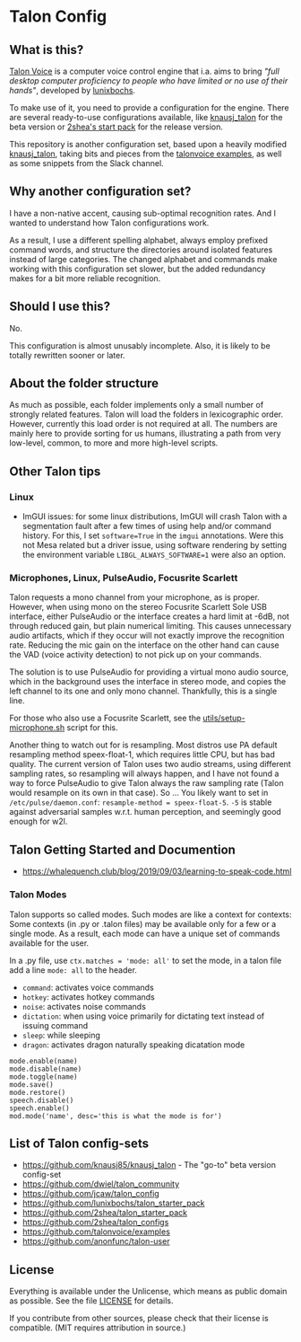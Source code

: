 Talon Config
================

What is this?
--------------

[Talon Voice](https://talonvoice.com/) is a computer voice control engine that i.a. aims to bring _"full desktop computer proficiency to people who have limited or no use of their hands"_, developed by [lunixbochs](https://github.com/lunixbochs/).

To make use of it, you need to provide a configuration for the engine.
There are several ready-to-use configurations available, like [knausj_talon](https://github.com/knausj85/knausj_talon) for the beta version or [2shea's start pack](https://github.com/2shea/talon_starter_pack) for the release version.

This repository is another configuration set, based upon a heavily modified [knausj_talon](https://github.com/knausj85/knausj_talon), taking bits and pieces from the [talonvoice examples](https://github.com/talonvoice/examples), as well as some snippets from the Slack channel.


Why another configuration set?
-------------------------------

I have a non-native accent, causing sub-optimal recognition rates.
And I wanted to understand how Talon configurations work.

As a result, I use a different spelling alphabet, always employ prefixed command words, and structure the directories around isolated features instead of large categories.
The changed alphabet and commands make working with this configuration set slower, but the added redundancy makes for a bit more reliable recognition.


Should I use this?
-------------------

No.

This configuration is almost unusably incomplete.
Also, it is likely to be totally rewritten sooner or later.


About the folder structure
----------------------------

As much as possible, each folder implements only a small number of strongly related features.
Talon will load the folders in lexicographic order.
However, currently this load order is not required at all.
The numbers are mainly here to provide sorting for us humans, illustrating a path from very low-level, common, to more and more high-level scripts.


Other Talon tips
-----------------

### Linux

* ImGUI issues: for some linux distributions, ImGUI will crash Talon with a segmentation fault after a few times of using help and/or command history.
  For this, I set `software=True` in the `imgui` annotations.
  Were this not Mesa related but a driver issue, using software rendering by setting the environment variable `LIBGL_ALWAYS_SOFTWARE=1` were also an option.

### Microphones, Linux, PulseAudio, Focusrite Scarlett

Talon requests a mono channel from your microphone, as is proper.
However, when using mono on the stereo Focusrite Scarlett Sole USB interface, either PulseAudio or the interface creates a hard limit at -6dB, not through reduced gain, but plain numerical limiting.
This causes unnecessary audio artifacts, which if they occur will not exactly improve the recognition rate.
Reducing the mic gain on the interface on the other hand can cause the VAD (voice activity detection) to not pick up on your commands.

The solution is to use PulseAudio for providing a virtual mono audio source, which in the background uses the interface in stereo mode, and copies the left channel to its one and only mono channel.
Thankfully, this is a single line.

For those who also use a Focusrite Scarlett, see the [utils/setup-microphone.sh](utils/setup-microphone.sh) script for this.

Another thing to watch out for is resampling.
Most distros use PA default resampling method speex-float-1, which requires little CPU, but has bad quality.
The current version of Talon uses two audio streams, using different sampling rates, so resampling will always happen, and I have not found a way to force PulseAudio to give Talon always the raw sampling rate (Talon would resample on its own in that case).
So ...
You likely want to set in `/etc/pulse/daemon.conf`: `resample-method = speex-float-5`.
`-5` is stable against adversarial samples w.r.t. human perception, and seemingly good enough for w2l.


Talon Getting Started and Documention
--------------------------------------

* https://whalequench.club/blog/2019/09/03/learning-to-speak-code.html

### Talon Modes

Talon supports so called modes.
Such modes are like a context for contexts:
Some contexts (in .py or .talon files) may be available only for a few or a single mode.
As a result, each mode can have a unique set of commands available for the user.

In a .py file, use `ctx.matches = 'mode: all'` to set the mode, in a talon file add a line `mode: all` to the header.

* `command`: activates voice commands
* `hotkey`: activates hotkey commands
* `noise`: activates noise commands
* `dictation`: when using voice primarily for dictating text instead of issuing command
* `sleep`: while sleeping
* `dragon`: activates dragon naturally speaking dicatation mode

```
mode.enable(name)
mode.disable(name)
mode.toggle(name)
mode.save()
mode.restore()
speech.disable()
speech.enable()
mod.mode('name', desc='this is what the mode is for')
```


List of Talon config-sets
--------------------------

* https://github.com/knausj85/knausj_talon - The "go-to" beta version config-set
* https://github.com/dwiel/talon_community
* https://github.com/jcaw/talon_config
* https://github.com/lunixbochs/talon_starter_pack
* https://github.com/2shea/talon_starter_pack
* https://github.com/2shea/talon_configs
* https://github.com/talonvoice/examples
* https://github.com/anonfunc/talon-user


License
--------

Everything is available under the Unlicense, which means as public domain as possible.
See the file [LICENSE](./LICENSE) for details.

If you contribute from other sources, please check that their license is compatible.
(MIT requires attribution in source.)
